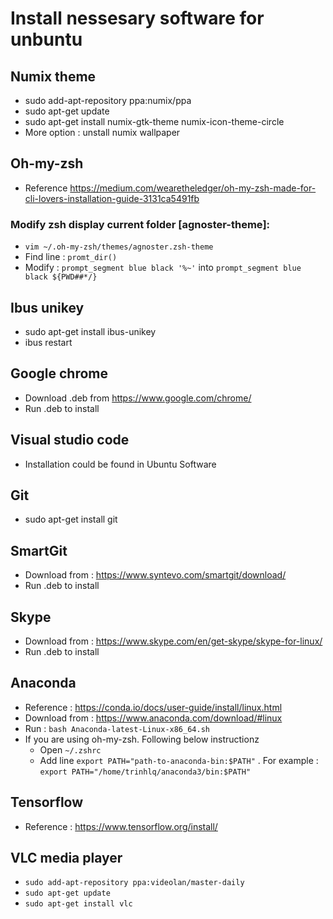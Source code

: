 # Install nessesary software for unbuntu

## Numix theme

* sudo add-apt-repository ppa:numix/ppa
* sudo apt-get update
* sudo apt-get install numix-gtk-theme numix-icon-theme-circle
* More option : unstall numix wallpaper

## Oh-my-zsh

* Reference https://medium.com/wearetheledger/oh-my-zsh-made-for-cli-lovers-installation-guide-3131ca5491fb

### Modify zsh display current folder [agnoster-theme]:

* `vim ~/.oh-my-zsh/themes/agnoster.zsh-theme`
* Find line : `promt_dir()`
* Modify : `prompt_segment blue black '%~'` into `prompt_segment blue black ${PWD##*/}`  

## Ibus unikey

* sudo apt-get install ibus-unikey 
* ibus restart

## Google chrome 

* Download .deb from https://www.google.com/chrome/
* Run .deb to install

## Visual studio code

* Installation could be found in Ubuntu Software

## Git

* sudo apt-get install git

## SmartGit 

* Download from : https://www.syntevo.com/smartgit/download/
* Run .deb to install

## Skype

* Download from : https://www.skype.com/en/get-skype/skype-for-linux/
* Run .deb to install

## Anaconda

* Reference : https://conda.io/docs/user-guide/install/linux.html
* Download from : https://www.anaconda.com/download/#linux
* Run : `bash Anaconda-latest-Linux-x86_64.sh`
* If you are using oh-my-zsh. Following below instructionz
  * Open `~/.zshrc`
  * Add line `export PATH="path-to-anaconda-bin:$PATH"` . For example : `export PATH="/home/trinhlq/anaconda3/bin:$PATH"`

## Tensorflow

* Reference : https://www.tensorflow.org/install/

## VLC media player

* `sudo add-apt-repository ppa:videolan/master-daily` 
* `sudo apt-get update`
* `sudo apt-get install vlc`

